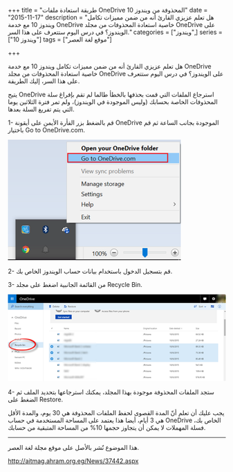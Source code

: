 +++
title = "طريقة استعادة ملفات OneDrive المحذوفة من ويندوز 10"
date = "2015-11-17"
description = "هل تعلم عزيزي القارئ أنه من ضمن مميزات تكامل ويندوز 10 مع خدمة OneDrive خاصية استعادة المحذوفات من مجلد OneDrive على الويندوز؟ في درس اليوم ستتعرف على هذا السر."
categories = ["ويندوز",]
series = ["ويندوز 10"]
tags = ["موقع لغة العصر"]

+++

هل تعلم عزيزي القارئ أنه من ضمن مميزات تكامل ويندوز 10 مع خدمة OneDrive خاصية استعادة المحذوفات من مجلد OneDrive على الويندوز؟ في درس اليوم ستتعرف على هذا السر، إليك الطريقة.

يتيح OneDrive استرجاع الملفات التي قمت بحذفها بالخطأ طالما لم تقم بإفراغ سلة المحذوفات الخاصة بحسابك (وليس الموجودة في الويندوز)، ولم تمر فترة الثلاثين يوما التي يتم تفريغ السلة بعدها.

1- قم بالضغط بزر الفأرة الأيمن على أيقونة OneDrive الموجودة بجانب الساعة ثم قم باختيار Go to OneDrive.com.

![1](images/2015-635833676930193726-19.png)

2- قم بتسجيل الدخول باستخدام بيانات حساب الويندوز الخاص بك.

3- من القائمة الجانبية اضغط على مجلد Recycle Bin.

![2](thumbnail-2015-635833677043162738-316.png)

4- ستجد الملفات المحذوفة موجودة بهذا المجلد، يمكنك استرجاعها بتحديد الملف ثم الضغط على Restore.

يجب عليك أن تعلم أنّ المدة القصوى لحفظ الملفات المحذوفة هي 30 يوم، والمدة الأقل هي 3 أيام، أيضا هذا يعتمد على المساحة المستخدمة في حساب OneDrive الخاص بك، فسلة المهملات لا يمكن أن يتجاوز حجمها 10% من المساحة المتبقية من حسابك.

---
هذا الموضوع نٌشر باﻷصل على موقع مجلة لغة العصر.

http://aitmag.ahram.org.eg/News/37442.aspx